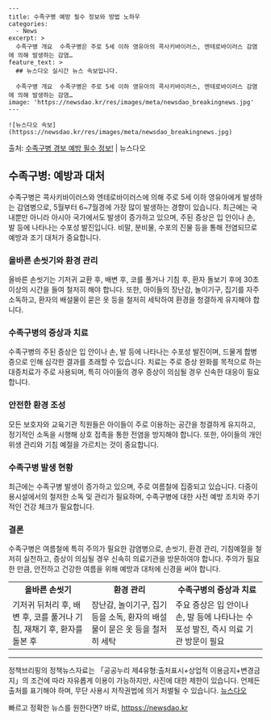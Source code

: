     ---
    title: 수족구병 예방 필수 정보와 방법 노하우
    categories:
      - News
    excerpt: >
      수족구병 개요  수족구병은 주로 5세 이하 영유아의 콕사키바이러스, 엔테로바이러스 감염에 의해 발생하는 감염…
    feature_text: >
      ## 뉴스다오 실시간 뉴스 속보입니다.
    
      수족구병 개요  수족구병은 주로 5세 이하 영유아의 콕사키바이러스, 엔테로바이러스 감염에 의해 발생하는 감염…
    image: 'https://newsdao.kr/res/images/meta/newsdao_breakingnews.jpg'
    ---
    
    ![뉴스다오 속보](httpss://newsdao.kr/res/images/meta/newsdao_breakingnews.jpg)

<p>출처: <a href="httpss://newsdao.kr/4533" rel="dofollow">수족구병 경보 예방 필수 정보!</a> | 뉴스다오</p>

<h2>수족구병: 예방과 대처</h2>
<p data-ke-size="size16">수족구병은 콕사키바이러스와 엔테로바이러스에 의해 주로 5세 이하 영유아에게 발생하는 감염병으로, 5월부터 6~7월경에 가장 많이 발생하는 경향이 있습니다. 최근에는 국내뿐만 아니라 아시아 국가에서도 발생이 증가하고 있으며, 주된 증상은 입 안이나 손, 발 등에 나타나는 수포성 발진입니다. 비말, 분비물, 수포의 진물 등을 통해 전염되므로 예방과 조기 대처가 중요합니다.</p>

<h3><b>올바른 손씻기와 환경 관리</b></h3>
<p>올바른 손씻기는 기저귀 교환 후, 배변 후, 코를 풀거나 기침 후, 환자 돌보기 후에 30초 이상의 시간을 들여 철저히 해야 합니다. 또한, 아이들의 장난감, 놀이기구, 집기를 자주 소독하고, 환자의 배설물이 묻은 옷 등을 철저히 세탁하여 환경을 청결하게 유지해야 합니다.</p>

<h3><b>수족구병의 증상과 치료</b></h3>
<p>수족구병의 주된 증상은 입 안이나 손, 발 등에 나타나는 수포성 발진이며, 드물게 합병증으로 인해 심각한 결과를 초래할 수 있습니다. 치료는 주로 증상 완화를 목적으로 하는 대증치료가 주로 사용되며, 특히 아이들의 경우 증상이 의심될 경우 신속한 대응이 필요합니다.</p>

<h3><b>안전한 환경 조성</b></h3>
<p>모든 보호자와 교육기관 직원들은 아이들이 주로 이용하는 공간을 청결하게 유지하고, 정기적인 소독을 시행해 상호 접촉을 통한 전염을 방지해야 합니다. 또한, 아이들의 개인 위생 관리와 기침 예절을 가르치는 것이 중요합니다.</p>

<h3><b>수족구병 발생 현황</b></h3>
<p>최근에는 수족구병 발생이 증가하고 있으며, 주로 여름철에 집중되고 있습니다. 다중이용시설에서의 철저한 소독 및 관리가 필요하며, 수족구병에 대한 사전 예방 조치와 주기적인 건강 체크가 필요합니다.</p>

<h3><b>결론</b></h3>
<p>수족구병은 여름철에 특히 주의가 필요한 감염병으로, 손씻기, 환경 관리, 기침예절을 철저히 실천하고, 증상이 의심될 경우 신속히 의료기관을 방문하여야 합니다. 주의가 필요한 만큼, 안전하고 건강한 여름을 위해 예방과 대처에 신경을 써야 합니다.</p>

<table>
	<tbody>
		<tr>
			<td style="text-align: center; height: 17px;"><b>올바른 손씻기</b></td>
			<td style="text-align: center; height: 17px;"><b>환경 관리</b></td>
			<td style="text-align: center; height: 17px;"><b>수족구병의 증상과 치료</b></td>
		</tr>
		<tr>
			<td>기저귀 뒤처리 후, 배변 후, 코를 풀거나 기침, 재채기 후, 환자를 돌본 후</td>
			<td>장난감, 놀이기구, 집기 등을 소독, 환자의 배설물이 묻은 옷 등을 철저히 세탁</td>
			<td>주요 증상은 입 안이나 손, 발 등에 나타나는 수포성 발진, 즉시 의료 기관 방문이 필요</td>
		</tr>
	</tbody>
</table>
<hr>
<p data-ke-size="size16"></p>
<p>정책브리핑의 정책뉴스자료는 「공공누리 제4유형:출처표시+상업적 이용금지+변경금지」의 조건에 따라 자유롭게 이용이 가능하지만, 사진에 대한 제한이 있습니다. 언제든 출처를 표기해야 하며, 무단 사용시 저작권법에 의거 처벌될 수 있습니다. <a href="httpss://newsdao.kr/4533" target="_blank">뉴스다오</a></p> 

빠르고 정확한 뉴스를 원한다면? 바로, <a href="httpss://newsdao.kr" rel="dofollow">httpss://newsdao.kr</a>


    